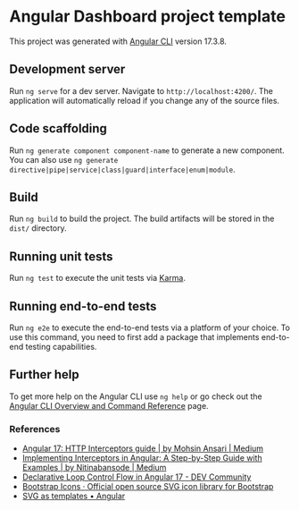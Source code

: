 # Angular Dashboard project template

This project was generated with [Angular CLI](https://github.com/angular/angular-cli) version 17.3.8.

## Development server

Run `ng serve` for a dev server. Navigate to `http://localhost:4200/`. The application will automatically reload if you change any of the source files.

## Code scaffolding

Run `ng generate component component-name` to generate a new component. You can also use `ng generate directive|pipe|service|class|guard|interface|enum|module`.

## Build

Run `ng build` to build the project. The build artifacts will be stored in the `dist/` directory.

## Running unit tests

Run `ng test` to execute the unit tests via [Karma](https://karma-runner.github.io).

## Running end-to-end tests

Run `ng e2e` to execute the end-to-end tests via a platform of your choice. To use this command, you need to first add a package that implements end-to-end testing capabilities.

## Further help

To get more help on the Angular CLI use `ng help` or go check out the [Angular CLI Overview and Command Reference](https://angular.io/cli) page.

### References

- [Angular 17: HTTP Interceptors guide | by Mohsin Ansari | Medium](https://medium.com/@mohsinogen/angular-17-http-interceptors-guide-417e7c8ffada)
- [Implementing Interceptors in Angular: A Step-by-Step Guide with Examples | by Nitinabansode | Medium](https://medium.com/@nitinabansode/implementing-interceptors-in-angular-a-step-by-step-guide-with-examples-77e629773d99)
- [Declarative Loop Control Flow in Angular 17 - DEV Community](https://dev.to/this-is-angular/declarative-loop-control-flow-in-angular-17-97d)
- [Bootstrap Icons · Official open source SVG icon library for Bootstrap](https://icons.getbootstrap.com/)
- [SVG as templates • Angular](https://angular.dev/guide/templates/svg-in-templates)
